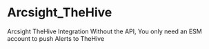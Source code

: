 # Arcsight_TheHive
Arcsight TheHive Integration Without the API, You only need an ESM account to push Alerts to TheHive
